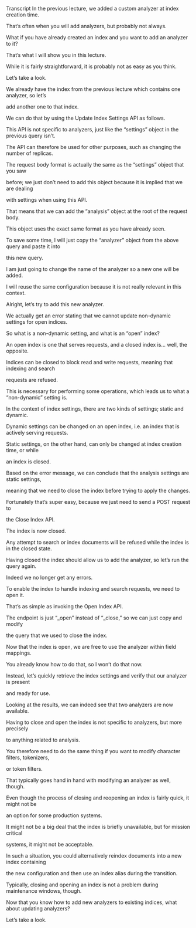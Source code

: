 Transcript
In the previous lecture, we added a custom analyzer at index creation time.

That’s often when you will add analyzers, but probably not always.

What if you have already created an index and you want to add an analyzer to it?

That’s what I will show you in this lecture.

While it is fairly straightforward, it is probably not as easy as you think.

Let’s take a look.

We already have the index from the previous lecture which contains one analyzer, so let’s

add another one to that index.

We can do that by using the Update Index Settings API as follows.

This API is not specific to analyzers, just like the “settings” object in the previous query isn’t.

The API can therefore be used for other purposes, such as changing the number of replicas.

The request body format is actually the same as the “settings” object that you saw

before; we just don’t need to add this object because it is implied that we are dealing

with settings when using this API.

That means that we can add the “analysis” object at the root of the request body.

This object uses the exact same format as you have already seen.

To save some time, I will just copy the “analyzer” object from the above query and paste it into

this new query.

I am just going to change the name of the analyzer so a new one will be added.

I will reuse the same configuration because it is not really relevant in this context.

Alright, let’s try to add this new analyzer.

We actually get an error stating that we cannot update non-dynamic settings for open indices.

So what is a non-dynamic setting, and what is an “open” index?

An open index is one that serves requests, and a closed index is… well, the opposite.

Indices can be closed to block read and write requests, meaning that indexing and search

requests are refused.

This is necessary for performing some operations, which leads us to what a “non-dynamic” setting is.

In the context of index settings, there are two kinds of settings; static and dynamic.

Dynamic settings can be changed on an open index, i.e. an index that is actively serving requests.

Static settings, on the other hand, can only be changed at index creation time, or while

an index is closed.

Based on the error message, we can conclude that the analysis settings are static settings,

meaning that we need to close the index before trying to apply the changes.

Fortunately that’s super easy, because we just need to send a POST request to

the Close Index API.

The index is now closed.

Any attempt to search or index documents will be refused while the index is in the closed state.

Having closed the index should allow us to add the analyzer, so let’s run the query again.

Indeed we no longer get any errors.

To enable the index to handle indexing and search requests, we need to open it.

That’s as simple as invoking the Open Index API.

The endpoint is just “_open” instead of “_close,” so we can just copy and modify

the query that we used to close the index.

Now that the index is open, we are free to use the analyzer within field mappings.

You already know how to do that, so I won’t do that now.

Instead, let’s quickly retrieve the index settings and verify that our analyzer is present

and ready for use.

Looking at the results, we can indeed see that two analyzers are now available.

Having to close and open the index is not specific to analyzers, but more precisely

to anything related to analysis.

You therefore need to do the same thing if you want to modify character filters, tokenizers,

or token filters.

That typically goes hand in hand with modifying an analyzer as well, though.

Even though the process of closing and reopening an index is fairly quick, it might not be

an option for some production systems.

It might not be a big deal that the index is briefly unavailable, but for mission critical

systems, it might not be acceptable.

In such a situation, you could alternatively reindex documents into a new index containing

the new configuration and then use an index alias during the transition.

Typically, closing and opening an index is not a problem during maintenance windows, though.

Now that you know how to add new analyzers to existing indices, what about updating analyzers?

Let’s take a look.

